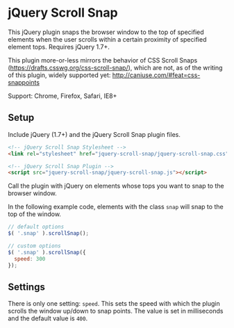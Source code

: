 # jQuery Scroll Snap

This jQuery plugin snaps the browser window to the top of specified elements when the user scrolls within a certain proximity of specified element tops. Requires jQuery 1.7+.

This plugin more-or-less mirrors the behavior of CSS Scroll Snaps (https://drafts.csswg.org/css-scroll-snap/), which are not, as of the writing of this plugin, widely supported yet: http://caniuse.com/#feat=css-snappoints

Support: Chrome, Firefox, Safari, IE8+

## Setup

Include jQuery (1.7+) and the jQuery Scroll Snap plugin files.

```html
<!-- jQuery Scroll Snap Stylesheet -->
<link rel="stylesheet" href="jquery-scroll-snap/jquery-scroll-snap.css">

<!-- jQuery Scroll Snap Plugin -->
<script src="jquery-scroll-snap/jquery-scroll-snap.js"></script>
```

Call the plugin with jQuery on elements whose tops you want to snap to the browser window.

In the following example code, elements with the class `snap` will snap to the top of the window.

```javascript
// default options
$( '.snap' ).scrollSnap();

// custom options
$( '.snap' ).scrollSnap({
  speed: 300
});
```

## Settings

There is only one setting: `speed`. This sets the speed with which the plugin scrolls the window up/down to snap points. The value is set in milliseconds and the default value is `400`.